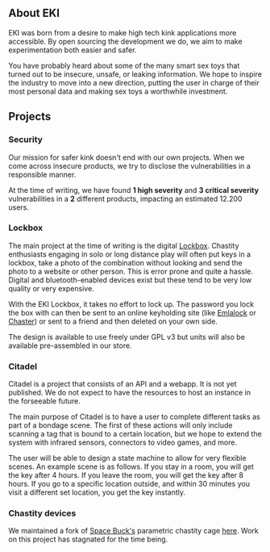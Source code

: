 ## About EKI

EKI was born from a desire to make high tech kink applications more accessible. 
By open sourcing the development we do, we aim to make experimentation both easier and safer.

You have probably heard about some of the many smart sex toys that turned out to be insecure, unsafe, or leaking information. 
We hope to inspire the industry to move into a new direction, putting the user in charge of their most personal data and making sex toys a worthwhile investment.

## Projects

### Security

Our mission for safer kink doesn't end with our own projects. When we come across insecure products, we try to disclose the vulnerabilities in a responsible manner. 

At the time of writing, we have found **1 high severity** and **3 critical severity** vulnerabilities in a **2** different products, impacting an estimated 12.200 users.

### Lockbox

The main project at the time of writing is the digital [Lockbox](./lockbox.md). 
Chastity enthusiasts engaging in solo or long distance play will often put keys in a lockbox, take a photo of the combination without looking and send the photo to a website or other person. 
This is error prone and quite a hassle. 
Digital and bluetooth-enabled devices exist but these tend to be very low quality or very expensive.

With the EKI Lockbox, it takes no effort to lock up. 
The password you lock the box with can then be sent to an online keyholding site (like [Emlalock](https://emlalock.com/) or [Chaster](https://chaster.app/)) or sent to a friend and then deleted on your own side.

The design is available to use freely under GPL v3 but units will also be available pre-assembled in our store.

### Citadel

Citadel is a project that consists of an API and a webapp. It is not yet published. We do not expect to have the resources to host an instance in the forseeable future.

The main purpose of Citadel is to have a user to complete different tasks as part of a bondage scene. The first of these actions will only include scanning a tag that is bound to a certain location, but we hope to extend the system with infrared sensors, connectors to video games, and more.

The user will be able to design a state machine to allow for very flexible scenes. An example scene is as follows. If you stay in a room, you will get the key after 4 hours. If you leave the room, you will get the key after 8 hours. If you go to a specific location outside, and within 30 minutes you visit a different set location, you get the key instantly.

### Chastity devices

We maintained a fork of [Space Buck's](https://github.com/heyspacebuck) parametric chastity cage [here](https://github.com/embeddedkink/parametric-chastity-cage). Work on this project has stagnated for the time being.
